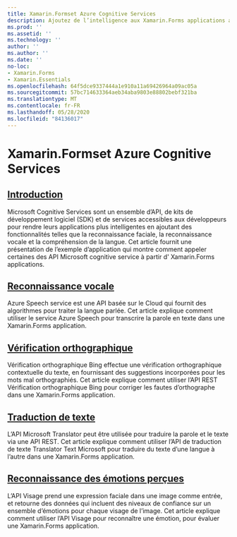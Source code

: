 ```yaml
---
title: Xamarin.Formset Azure Cognitive Services
description: Ajoutez de l’intelligence aux Xamarin.Forms applications avec Azure cognitive services, notamment la reconnaissance vocale, la vérification orthographique, la traduction de texte et la reconnaissance d’émotions.
ms.prod: ''
ms.assetid: ''
ms.technology: ''
author: ''
ms.author: ''
ms.date: ''
no-loc:
- Xamarin.Forms
- Xamarin.Essentials
ms.openlocfilehash: 64f5dce9337444a1e910a11a69426964a09ac05a
ms.sourcegitcommit: 57bc714633364aeb34aba9803e88802bebf321ba
ms.translationtype: MT
ms.contentlocale: fr-FR
ms.lasthandoff: 05/28/2020
ms.locfileid: "84136017"
---
```

# <a name="xamarinforms-and-azure-cognitive-services"></a>Xamarin.Formset Azure Cognitive Services

## <a name="introduction"></a>[Introduction](introduction.md)

Microsoft Cognitive Services sont un ensemble d’API, de kits de développement logiciel (SDK) et de services accessibles aux développeurs pour rendre leurs applications plus intelligentes en ajoutant des fonctionnalités telles que la reconnaissance faciale, la reconnaissance vocale et la compréhension de la langue. Cet article fournit une présentation de l’exemple d’application qui montre comment appeler certaines des API Microsoft cognitive service à partir d' Xamarin.Forms applications.

## <a name="speech-recognition"></a>[Reconnaissance vocale](speech-recognition.md)

Azure Speech service est une API basée sur le Cloud qui fournit des algorithmes pour traiter la langue parlée. Cet article explique comment utiliser le service Azure Speech pour transcrire la parole en texte dans une Xamarin.Forms application.

## <a name="spell-check"></a>[Vérification orthographique](spell-check.md)

Vérification orthographique Bing effectue une vérification orthographique contextuelle du texte, en fournissant des suggestions incorporées pour les mots mal orthographiés. Cet article explique comment utiliser l’API REST Vérification orthographique Bing pour corriger les fautes d’orthographe dans une Xamarin.Forms application.

## <a name="text-translation"></a>[Traduction de texte](text-translation.md)

L’API Microsoft Translator peut être utilisée pour traduire la parole et le texte via une API REST. Cet article explique comment utiliser l’API de traduction de texte Translator Text Microsoft pour traduire du texte d’une langue à l’autre dans une Xamarin.Forms application.

## <a name="perceived-emotion-recognition"></a>[Reconnaissance des émotions perçues](emotion-recognition.md)

L’API Visage prend une expression faciale dans une image comme entrée, et retourne des données qui incluent des niveaux de confiance sur un ensemble d’émotions pour chaque visage de l’image. Cet article explique comment utiliser l’API Visage pour reconnaître une émotion, pour évaluer une Xamarin.Forms application.
